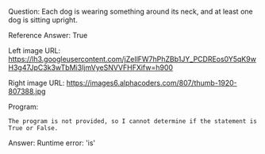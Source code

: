 Question: Each dog is wearing something around its neck, and at least one dog is sitting upright.

Reference Answer: True

Left image URL: https://lh3.googleusercontent.com/jZeIlFW7hPhZBb1JY_PCDREos0Y5qK9wH3g47JpC3k3wTbMi3IjmVyeSNVVFHFXifw=h900

Right image URL: https://images6.alphacoders.com/807/thumb-1920-807388.jpg

Program:

```
The program is not provided, so I cannot determine if the statement is True or False.
```
Answer: Runtime error: 'is'

